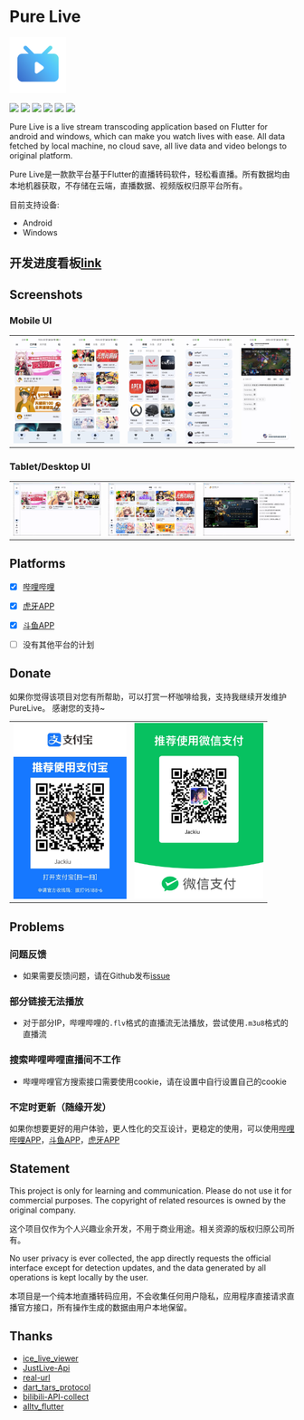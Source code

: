 # Pure Live

<img width="100" alt="image" src="./assets/icons/icon.png">

![](https://img.shields.io/badge/language-dart-blue.svg?style=for-the-badge&color=00ACC1)
![](https://img.shields.io/badge/flutter-00B0FF?style=for-the-badge&logo=flutter)
[![](https://img.shields.io/github/downloads/Jackiu1997/pure_live/total?style=for-the-badge&color=FF2196)](https://github.com/Jackiu1997/pure_live/releases)
![](https://img.shields.io/github/license/Jackiu1997/pure_live?style=for-the-badge)
![](https://img.shields.io/github/stars/Jackiu1997/pure_live?style=for-the-badge)
![](https://img.shields.io/github/issues/Jackiu1997/pure_live?style=for-the-badge&color=9C27B0)

Pure Live is a live stream transcoding application based on Flutter for android and windows, which can make you watch lives with ease. All data fetched by local machine, no cloud save, all live data and video belongs to original platform.

Pure Live是一款款平台基于Flutter的直播转码软件，轻松看直播。所有数据均由本地机器获取，不存储在云端，直播数据、视频版权归原平台所有。

目前支持设备:
- Android
- Windows

## 开发进度看板[link](https://jackiu-notes.notion.site/50bc0d3d377445eea029c6e3d4195671?v=663125e639b047cea5e69d8264926b8b)

## Screenshots

### Mobile UI
<div style="text-align: center">
  <table>
    <tr>
    <td style="text-align: center">
      <img src="./screenshots/favorite_page.jpg" width="200"/>
    </td>
    <td style="text-align: center">
      <img src="./screenshots/popular_page.jpg" width="200"/>
    </td>
    <td style="text-align: center">
      <img src="./screenshots/areas_page.jpg" width="200"/>
    </td>
    <td style="text-align: center">
      <img src="./screenshots/search_page.jpg" width="200"/>
    </td>
    <td style="text-align: center">
      <img src="./screenshots/live_play_page.jpg" width="200"/>
    </td>
    </tr>
  </table>
</div>

### Tablet/Desktop UI
<div style="text-align: center">
  <table>
    <tr>
    <td style="text-align: center">
      <img src="./screenshots/desktop_favorite.png" width="350"/>
    </td>
    <td style="text-align: center">
      <img src="./screenshots/desktop_popular.png" width="350"/>
    </td>
    <td style="text-align: center">
      <img src="./screenshots/desktop_live_play.png" width="350"/>
    </td>
    </tr>
  </table>
</div>

## Platforms

- [x] [哔哩哔哩](https://app.bilibili.com/)

- [x] [虎牙APP](https://www.huya.com/download/)

- [x] [斗鱼APP](https://www.douyu.com/client)

- [ ] 没有其他平台的计划

## Donate

如果你觉得该项目对您有所帮助，可以打赏一杯咖啡给我，支持我继续开发维护PureLive。
感谢您的支持~

<div style="text-align: center">
  <table>
    <tr>
    <td style="text-align: center">
      <img src="./assets/images/alipay.jpg" width="200"/>
    </td>
    <td style="text-align: center">
      <img src="./assets/images/wechat.png" width="228"/>
    </td>
    </tr>
  </table>
</div>

## Problems

### 问题反馈

- 如果需要反馈问题，请在Github发布[issue](https://github.com/Jackiu1997/pure_live/issues/new/choose)

### 部分链接无法播放

- 对于部分IP，哔哩哔哩的`.flv`格式的直播流无法播放，尝试使用`.m3u8`格式的直播流

### 搜索哔哩哔哩直播间不工作

- 哔哩哔哩官方搜索接口需要使用cookie，请在设置中自行设置自己的cookie

### 不定时更新（随缘开发）
如果你想要更好的用户体验，更人性化的交互设计，更稳定的使用，可以使用[哔哩哔哩APP](https://app.bilibili.com/)，[斗鱼APP](https://www.douyu.com/client)，[虎牙APP](https://www.huya.com/download/)

## Statement
This project is only for learning and communication. Please do not use it for commercial purposes. The copyright of related resources is owned by the original company.

这个项目仅作为个人兴趣业余开发，不用于商业用途。相关资源的版权归原公司所有。

No user privacy is ever collected, the app directly requests the official interface except for detection updates, and the data generated by all operations is kept locally by the user.

本项目是一个纯本地直播转码应用，不会收集任何用户隐私，应用程序直接请求直播官方接口，所有操作生成的数据由用户本地保留。

## Thanks
 - [ice_live_viewer](https://github.com/iiijam/ice_live_viewer)
 - [JustLive-Api](https://github.com/guyijie1211/JustLive-Api)
 - [real-url](https://github.com/wbt5/real-url)
 - [dart_tars_protocol](https://github.com/xiaoyaocz/dart_tars_protocol)
 - [bilibili-API-collect](https://github.com/SocialSisterYi/bilibili-API-collect)
 - [alltv_flutter](https://github.com/Ha2ryZhang/alltv_flutter)